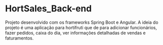 # HortSales_Back-end

  Projeto desenvolvido com os frameworks Spring Boot e Angular.
  A ideia do projeto é uma aplicação para hortifruti que de para adicionar funcionários, fazer pedidos, caixa do dia, ver informações detalhadas de vendas e faturamentos.
